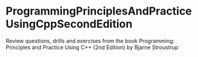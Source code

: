 # ProgrammingPrinciplesAndPracticeUsingCppSecondEdition
Review questions, drills and exercises from the book Programming: Principles and Practice Using C++ (2nd Edition) by Bjarne Stroustrup
